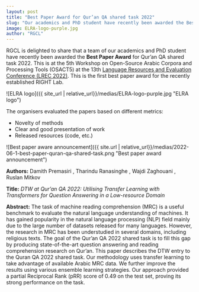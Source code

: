 ```yaml
---
layout: post
title: "Best Paper Award for Qur’an QA shared task 2022"
slug: "Our academics and PhD student have recently been awarded the Best Paper Award for Qur’an QA shared task 2022"
image: ELRA-logo-purple.jpg 
author: "RGCL"
---
```


RGCL is delighted to share that a team of our academics and PhD student have recently been awarded the **Best Paper Award** for Qur’an QA shared task 2022. This is at the 5th Workshop on Open-Source Arabic Corpora and Processing Tools (OSACT5) at the 13th [Language Resources and Evaluation Conference (LREC 2022)](https://lrec2022.lrec-conf.org/en/). This is the first best paper award for the recently established RIGHT Lab.

![ELRA logo]({{ site_url | relative_url}}/medias/ELRA-logo-purple.jpg "ELRA logo")

The organisers evaluated the papers based on different metrics:
- Novelty of methods
- Clear and good presentation of work
- Released resources (code, etc.)

![Best paper aware announcement]({{ site.url | relative_url}}/medias/2022-06-1-best-paper-quran-qa-shared-task.png "Best paper award announcement")

**Authors:** Damith Premasiri , Tharindu Ranasinghe , Wajdi Zaghouani , Ruslan Mitkov  

**Title:** _DTW at Qur’an QA 2022: Utilising Transfer Learning with Transformers for Question Answering in a Low-resource Domain_

**Abstract:** The task of machine reading comprehension (MRC) is a useful benchmark to evaluate the natural language understanding of machines. It has gained popularity in the natural language processing (NLP) field mainly due to the large number of datasets released for many languages. However, the research in MRC has been understudied in several domains, including religious texts. The goal of the Qur’an QA 2022 shared task is to fill this gap by producing state-of-the-art question answering and reading comprehension research on Qur’an. This paper describes the DTW entry to the Quran QA 2022 shared task. Our methodology uses transfer learning to take advantage of available Arabic MRC data. We further improve the results using various ensemble learning strategies. Our approach provided a partial Reciprocal Rank (pRR) score of 0.49 on the test set, proving its strong performance on the task.
